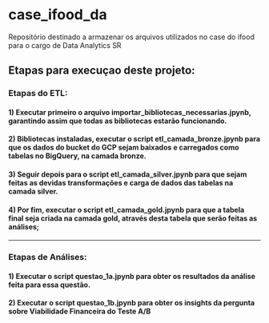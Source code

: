# case_ifood_da
Repositório destinado a armazenar os arquivos utilizados no case do ifood para o cargo de Data Analytics SR

## Etapas para execuçao deste projeto:
### Etapas do ETL:
#### 1) Executar primeiro o arquivo importar_bibliotecas_necessarias.jpynb, garantindo assim que todas as bibliotecas estarão funcionando.
#### 2) Bibliotecas instaladas, executar o script etl_camada_bronze.jpynb para que os dados do bucket do GCP sejam baixados e carregados como tabelas no BigQuery, na camada bronze.
#### 3) Seguir depois para o script etl_camada_silver.jpynb para que sejam feitas as devidas transformações e carga de dados das tabelas na camada silver.
#### 4) Por fim, executar o script etl_camada_gold.jpynb para que a tabela final seja criada na camada gold, através desta tabela que serão feitas as análises;
---
### Etapas de Análises:
#### 1) Executar o script questao_1a.jpynb para obter os resultados da análise feita para essa questão.
#### 2) Executar o script questao_1b.jpynb para obter os insights da pergunta sobre Viabilidade Financeira do Teste A/B
